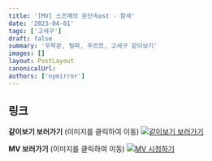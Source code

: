 ```yaml
---
title: '[MV] 스즈메의 문단속ost - 참새'
date: '2023-04-01'
tags: ['고세구']
draft: false
summary: '우왁굳, 릴파, 주르르, 고세구 같이보기'
images: []
layout: PostLayout
canonicalUrl:
authors: ['nymirror']
---
```


## 링크

**같이보기 보러가기** (이미지를 클릭하여 이동)
[![같이보기 보러가기](https://cdn.discordapp.com/attachments/1136601898116464710/1137050327938506852/logo.png)](https://cafe.naver.com/steamindiegame/10552050)

**MV 보러가기** (이미지를 클릭하여 이동)
[![MV 시청하기](https://i.ytimg.com/vi/ZLQc1yuUOAM/maxresdefault.jpg)](https://youtu.be/ZLQc1yuUOAM)

